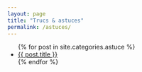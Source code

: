 ```yaml
---
layout: page
title: "Trucs & astuces"
permalink: /astuces/
---
```



<ul class="posts">
    {% for post in site.categories.astuce %}
        <li>
            <a class="post-link" href="{{ post.url }}">{{ post.title }}</a>
        </li>
    {% endfor %}
</ul>
